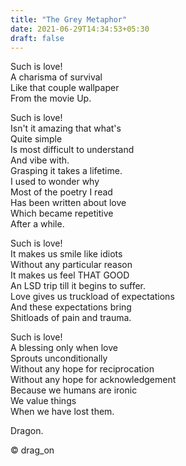 ```yaml
---
title: "The Grey Metaphor"
date: 2021-06-29T14:34:53+05:30
draft: false
---
```


Such is love!  
A charisma of survival  
Like that couple wallpaper  
From the movie Up.  

Such is love!  
Isn't it amazing that what's  
Quite simple  
Is most difficult to understand  
And vibe with.  
Grasping it takes a lifetime.  
I used to wonder why  
Most of the poetry I read  
Has been written about love  
Which became repetitive  
After a while.  

Such is love!  
It makes us smile like idiots  
Without any particular reason  
It makes us feel THAT GOOD  
An LSD trip till it begins to suffer.  
Love gives us truckload of expectations  
And these expectations bring  
Shitloads of pain and trauma.  

Such is love!  
A blessing only when love  
Sprouts unconditionally  
Without any hope for reciprocation  
Without any hope for acknowledgement  
Because we humans are ironic  
We value things  
When we have lost them.  

Dragon.

© drag_on